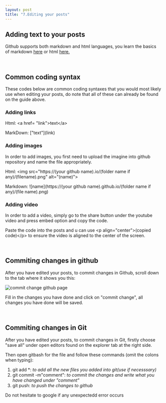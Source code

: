 ```yaml
---
layout: post
title: "7.Editing your posts"
---
```


<h2>Adding text to your posts</h2>
<p>Github supports both markdown and html languages, you learn the basics of markdown <a href="https://www.markdownguide.org/basic-syntax/">here</a>
  or html <a href="https://developer.mozilla.org/en-US/docs/Learn/Getting_started_with_the_web/HTML_basics"> here.</a></p>
<br />
<h2>Common coding syntax</h2>
<p>These codes below are common coding syntaxes that you would most likely use when editing your posts, 
  do note that all of these can already be found on the guide above.</p>
<h3>Adding links</h3>
<p>Html: &lta href= "link"&gttext&lt/a&gt</p>
<p>MarkDown: ["text"](link)</p>
<h3>Adding images</h3>
<p>In order to add images, you first need to upload the imagine into github repository and name the file appropriately.</p>
<p>Html: &ltimg src="https://(your github name).io/(folder name if any)/(filename).png" alt="(name)"&gt</p>
<p>Markdown: ![name](https://(your github name).github.io/(folder name if any)/(file name).png)</p>
<h3>Adding video</h3>
<p>In order to add a video, simply go to the share button under the youtube video and press embed option and copy the code.</p>
<p>Paste the code into the posts and u can use &ltp align="center"&gt(copied code)&lt/p&gt to ensure the video is aligned to the center of the screen.</p>
<br />
<h2>Commiting changes in github</h2>
<p>After you have edited your posts, to commit changes in Github, scroll down to the tab where it shows you this:</p>
<img src= "https://dfslimjr.github.io/images/commit-change-github.png" alt="commit change github page">

<p>Fill in the changes you have done and click on "commit change", all changes you have done will be saved.</p>
<br />
<h2>Commiting changes in Git</h2>
<p>After you have edited your posts, to commit changes in Git, firstly choose "save all" under open editors found on the explorer tab at the right side.</p>
<p>Then open gitbash for the file and follow these commands (omit the colons when typing):</p>
<ol>
  <li>git add *: <i>to add all the new files you added into git(use if necesssary)</i></li>
  <li>git commit -m"comment": <i>to commit the changes and write what you have changed under "comment"</i></li>
  <li>git push: <i>to push the changes to github</i></li>
</ol>
<p>Do not hesitate to google if any unexpectedd error occurs</p>



    
